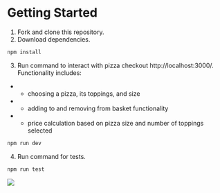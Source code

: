 # Getting Started
1. Fork and clone this repository.
2. Download dependencies.
```bash
npm install
```
3. Run command to interact with pizza checkout http://localhost:3000/. Functionality includes:
- - choosing a pizza, its toppings, and size
- - adding to and removing from basket functionality
- - price calculation based on pizza size and number of toppings selected
```bash
npm run dev
```
4. Run command for tests.
```bash
npm run test
```

![](pizza-checkout.gif)
